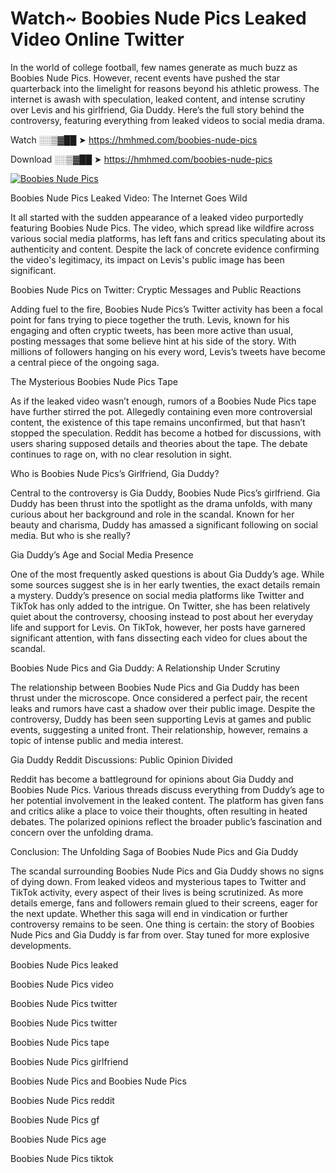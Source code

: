 # Watch~ Boobies Nude Pics Leaked Video Online Twitter

In the world of college football, few names generate as much buzz as Boobies Nude Pics. However, recent events have pushed the star quarterback into the limelight for reasons beyond his athletic prowess. The internet is awash with speculation, leaked content, and intense scrutiny over Levis and his girlfriend, Gia Duddy. Here’s the full story behind the controversy, featuring everything from leaked videos to social media drama.

Watch ░░▒▓██ ➤ https://hmhmed.com/boobies-nude-pics

Download ░░▒▓██ ➤ https://hmhmed.com/boobies-nude-pics

[![Boobies Nude Pics](https://i.imgur.com/dJHk4Zq.gif)](https://hmhmed.com/boobies-nude-pics)

Boobies Nude Pics Leaked Video: The Internet Goes Wild

It all started with the sudden appearance of a leaked video purportedly featuring Boobies Nude Pics. The video, which spread like wildfire across various social media platforms, has left fans and critics speculating about its authenticity and content. Despite the lack of concrete evidence confirming the video's legitimacy, its impact on Levis's public image has been significant.

Boobies Nude Pics on Twitter: Cryptic Messages and Public Reactions

Adding fuel to the fire, Boobies Nude Pics’s Twitter activity has been a focal point for fans trying to piece together the truth. Levis, known for his engaging and often cryptic tweets, has been more active than usual, posting messages that some believe hint at his side of the story. With millions of followers hanging on his every word, Levis’s tweets have become a central piece of the ongoing saga.

The Mysterious Boobies Nude Pics Tape

As if the leaked video wasn’t enough, rumors of a Boobies Nude Pics tape have further stirred the pot. Allegedly containing even more controversial content, the existence of this tape remains unconfirmed, but that hasn’t stopped the speculation. Reddit has become a hotbed for discussions, with users sharing supposed details and theories about the tape. The debate continues to rage on, with no clear resolution in sight.

Who is Boobies Nude Pics’s Girlfriend, Gia Duddy?

Central to the controversy is Gia Duddy, Boobies Nude Pics’s girlfriend. Gia Duddy has been thrust into the spotlight as the drama unfolds, with many curious about her background and role in the scandal. Known for her beauty and charisma, Duddy has amassed a significant following on social media. But who is she really?

Gia Duddy’s Age and Social Media Presence

One of the most frequently asked questions is about Gia Duddy’s age. While some sources suggest she is in her early twenties, the exact details remain a mystery. Duddy’s presence on social media platforms like Twitter and TikTok has only added to the intrigue. On Twitter, she has been relatively quiet about the controversy, choosing instead to post about her everyday life and support for Levis. On TikTok, however, her posts have garnered significant attention, with fans dissecting each video for clues about the scandal.

Boobies Nude Pics and Gia Duddy: A Relationship Under Scrutiny

The relationship between Boobies Nude Pics and Gia Duddy has been thrust under the microscope. Once considered a perfect pair, the recent leaks and rumors have cast a shadow over their public image. Despite the controversy, Duddy has been seen supporting Levis at games and public events, suggesting a united front. Their relationship, however, remains a topic of intense public and media interest.

Gia Duddy Reddit Discussions: Public Opinion Divided

Reddit has become a battleground for opinions about Gia Duddy and Boobies Nude Pics. Various threads discuss everything from Duddy’s age to her potential involvement in the leaked content. The platform has given fans and critics alike a place to voice their thoughts, often resulting in heated debates. The polarized opinions reflect the broader public’s fascination and concern over the unfolding drama.

Conclusion: The Unfolding Saga of Boobies Nude Pics and Gia Duddy

The scandal surrounding Boobies Nude Pics and Gia Duddy shows no signs of dying down. From leaked videos and mysterious tapes to Twitter and TikTok activity, every aspect of their lives is being scrutinized. As more details emerge, fans and followers remain glued to their screens, eager for the next update. Whether this saga will end in vindication or further controversy remains to be seen. One thing is certain: the story of Boobies Nude Pics and Gia Duddy is far from over. Stay tuned for more explosive developments.

Boobies Nude Pics leaked

Boobies Nude Pics video

Boobies Nude Pics twitter

Boobies Nude Pics twitter

Boobies Nude Pics tape

Boobies Nude Pics girlfriend

Boobies Nude Pics and Boobies Nude Pics

Boobies Nude Pics reddit

Boobies Nude Pics gf

Boobies Nude Pics age

Boobies Nude Pics tiktok